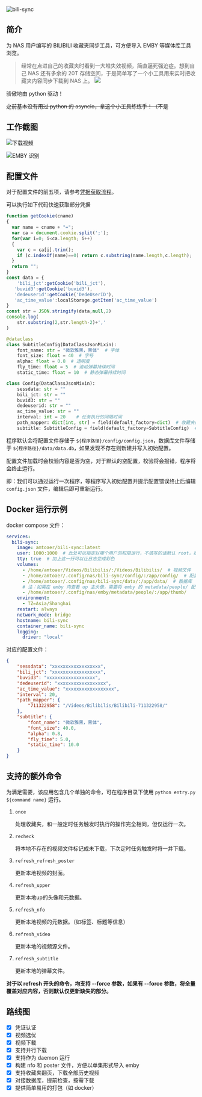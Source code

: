 ![bili-sync](https://socialify.git.ci/amtoaer/bili-sync/image?description=1&font=KoHo&issues=1&language=1&logo=https%3A%2F%2Fs2.loli.net%2F2023%2F12%2F02%2F9EwT2yInOu1d3zm.png&name=1&owner=1&pattern=Signal&pulls=1&stargazers=1&theme=Light)

## 简介

为 NAS 用户编写的 BILIBILI 收藏夹同步工具，可方便导入 EMBY 等媒体库工具浏览。

> 经常在点进自己的收藏夹时看到一大堆失效视频，简直逼死强迫症。想到自己 NAS 还有多余的 20T 存储空间，于是简单写了一个小工具用来实时把收藏夹内容同步下载到 NAS 上。
> ![](asset/space.png)

骄傲地由 python 驱动！

~~之前基本没有用过 python 的 asyncio，拿这个小工具练练手！（不是~~

## 工作截图

![下载视频](https://raw.githubusercontent.com/amtoaer/bili-sync/main/asset/run.png)

![EMBY 识别](https://raw.githubusercontent.com/amtoaer/bili-sync/main/asset/emby.png)

## 配置文件

对于配置文件的前五项，请参考[凭据获取流程](https://nemo2011.github.io/bilibili-api/#/get-credential)。

可以执行如下代码快速获取部分凭据
```javascript
function getCookie(cname)
{
  var name = cname + "=";
  var ca = document.cookie.split(';');
  for(var i=0; i<ca.length; i++) 
  {
    var c = ca[i].trim();
    if (c.indexOf(name)==0) return c.substring(name.length,c.length);
  }
  return "";
}
const data = {
    'bili_jct':getCookie('bili_jct'),
   'buvid3':getCookie('buvid3'),
   'dedeuserid':getCookie('DedeUserID'),
   'ac_time_value':localStorage.getItem('ac_time_value')
}
const str = JSON.stringify(data,null,2)
console.log(
    str.substring(2,str.length-2)+','
)
```

```python
@dataclass
class SubtitleConfig(DataClassJsonMixin):
    font_name: str = "微软雅黑，黑体"  # 字体
    font_size: float = 40  # 字号
    alpha: float = 0.8  # 透明度
    fly_time: float = 5  # 滚动弹幕持续时间
    static_time: float = 10  # 静态弹幕持续时间

class Config(DataClassJsonMixin):
    sessdata: str = ""
    bili_jct: str = ""
    buvid3: str = ""
    dedeuserid: str = ""
    ac_time_value: str = ""
    interval: int = 20    # 任务执行的间隔时间
    path_mapper: dict[int, str] = field(default_factory=dict)  # 收藏夹的 id 到存储目录的映射
    subtitle: SubtitleConfig = field(default_factory=SubtitleConfig)  # 字幕相关设置
```

程序默认会将配置文件存储于 `${程序路径}/config/config.json`，数据库文件存储于 `${程序路径}/data/data.db`，如果发现不存在则新建并写入初始配置。

配置文件加载时会校验内容是否为空，对于默认的空配置，校验将会报错，程序将会终止运行。

即：我们可以通过运行一次程序，等程序写入初始配置并提示配置错误终止后编辑 `config.json` 文件，编辑后即可重新运行。


## Docker 运行示例

docker compose 文件：
```yaml
services:
  bili-sync:
    image: amtoaer/bili-sync:latest
    user: 1000:1000  # 此处可以指定以哪个用户的权限运行，不填写的话默认 root，推荐填写。
    tty: true  # 加上这一行可以让日志变成彩色
    volumes:
      - /home/amtoaer/Videos/Bilibilis/:/Videos/Bilibilis/  # 视频文件
      - /home/amtoaer/.config/nas/bili-sync/config/:/app/config/  # 配置文件
      - /home/amtoaer/.config/nas/bili-sync/data/:/app/data/  # 数据库
      # 注：如需在 emby 内查看 up 主头像，需要将 emby 的 metadata/people/ 配置目录挂载至容器的 /app/thumb/
      - /home/amtoaer/.config/nas/emby/metadata/people/:/app/thumb/
    environment:
      - TZ=Asia/Shanghai
    restart: always
    network_mode: bridge
    hostname: bili-sync
    container_name: bili-sync
    logging:
      driver: "local"
```

对应的配置文件：

```json
{
    "sessdata": "xxxxxxxxxxxxxxxxxx",
    "bili_jct": "xxxxxxxxxxxxxxxxxx",
    "buvid3": "xxxxxxxxxxxxxxxxxx",
    "dedeuserid": "xxxxxxxxxxxxxxxxxx",
    "ac_time_value": "xxxxxxxxxxxxxxxxxx",
    "interval": 20,
    "path_mapper": {
        "711322958": "/Videos/Bilibilis/Bilibili-711322958/"
    },
    "subtitle": {
        "font_name": "微软雅黑，黑体",
        "font_size": 40.0,
        "alpha": 0.8,
        "fly_time": 5.0,
        "static_time": 10.0
    }
}
```

## 支持的额外命令

为满足需要，该应用包含几个单独的命令，可在程序目录下使用 `python entry.py ${command name}` 运行。

1. `once`

    处理收藏夹，和一般定时任务触发时执行的操作完全相同，但仅运行一次。
2. `recheck` 

    将本地不存在的视频文件标记成未下载，下次定时任务触发时将一并下载。
3. `refresh_refresh_poster`

    更新本地视频的封面。
3. `refresh_upper`

    更新本地up的头像和元数据。
3. `refresh_nfo`

    更新本地视频的元数据。（如标签、标题等信息）
3. `refresh_video`

    更新本地的视频源文件。
3. `refresh_subtitle`

    更新本地的弹幕文件。

**对于以 refresh 开头的命令，均支持 --force 参数，如果有 --force 参数，将全量覆盖对应内容，否则默认仅更新缺失的部分。**

## 路线图

- [x] 凭证认证
- [x] 视频选优
- [x] 视频下载
- [x] 支持并行下载
- [x] 支持作为 daemon 运行
- [x] 构建 nfo 和 poster 文件，方便以单集形式导入 emby
- [x] 支持收藏夹翻页，下载全部历史视频
- [x] 对接数据库，提前检查，按需下载
- [x] 提供简单易用的打包（如 docker）
